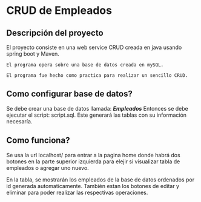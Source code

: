 # CRUD de Empleados

## Descripción del proyecto
El proyecto consiste en una web service CRUD creada en java usando spring boot y Maven.

	El programa opera sobre una base de datos creada en mySQL.

	El programa fue hecho como practica para realizar un sencillo CRUD.

## Como configurar base de datos?
Se debe crear una base de datos llamada: ***Empleados***
  Entonces se debe ejecutar el script: script.sql. Este generará las tablas con su información necesaría.

## Como funciona?
Se usa la url localhost/ para entrar a la pagina home donde habrá dos botones en la parte superior izquierda para elejir si visualizar tabla de empleados o agregar uno nuevo.


En la tabla, se mostrarán los empleados de la base de datos ordenados por id generada automaticamente.
  También estan los botones de editar y eliminar para poder realizar las respectivas operaciones.
